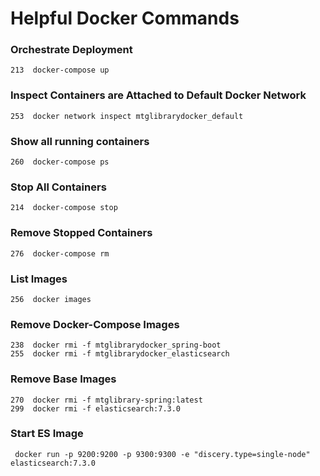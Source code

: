 # Helpful Docker Commands

### Orchestrate Deployment
  
```213  docker-compose up```

### Inspect Containers are Attached to Default Docker Network

```253  docker network inspect mtglibrarydocker_default```

### Show all running containers
  
```260  docker-compose ps```

### Stop All Containers
  
```214  docker-compose stop```

### Remove Stopped Containers

```276  docker-compose rm```

### List Images
  
```256  docker images```

### Remove Docker-Compose Images
  
```
238  docker rmi -f mtglibrarydocker_spring-boot
255  docker rmi -f mtglibrarydocker_elasticsearch
```

### Remove Base Images

```  
270  docker rmi -f mtglibrary-spring:latest
299  docker rmi -f elasticsearch:7.3.0
```

### Start ES Image
```
 docker run -p 9200:9200 -p 9300:9300 -e "discery.type=single-node" elasticsearch:7.3.0
```
